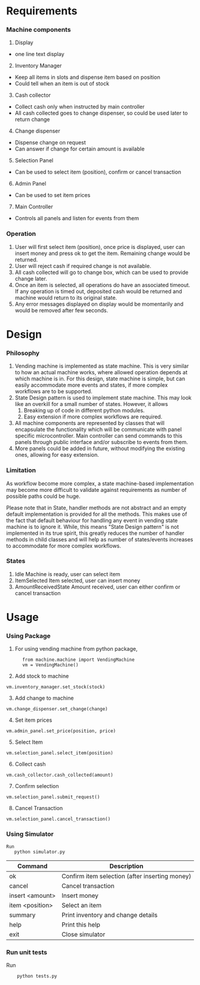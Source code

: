 # Requirements

### Machine components

1. Display
- one line text display

2. Inventory Manager
- Keep all items in slots and dispense item based on position
- Could tell when an item is out of stock

3. Cash collector
- Collect cash only when instructed by main controller
- All cash collected goes to change dispenser, so could be used later to return change

4. Change dispenser
- Dispense change on request
- Can answer if change for certain amount is available

5. Selection Panel
- Can be used to select item (position), confirm or cancel transaction

6. Admin Panel
- Can be used to set item prices

7. Main Controller
- Controls all panels and listen for events from them

### Operation

1. User will first select item (position), once price is displayed, user can insert money and press ok to get the item. Remaining change would be returned.
2. User will reject cash if required change is not available.
3. All cash collected will go to change box, which can be used to provide change later.
4. Once an item is selected, all operations do have an associated timeout. If any operation is timed out, deposited cash would be returned and machine would return to its original state.
5. Any error messages displayed on display would be momentarily and would be removed after few seconds.

# Design

### Philosophy

1. Vending machine is implemented as state machine. This is very similar to how an actual machine works, where allowed operation depends at which machine is in. For this design, state machine is simple, but can easily accommodate more events and states, if more complex workflows are to be supported.
2. State Design pattern is used to implement state machine. This may look like an overkill for a small number of states. However, it allows
    1. Breaking up of code in different python modules.
    2. Easy extension if more complex workflows are required.
3. All machine components are represented by classes that will encapsulate the functionality which will be communicate with panel specific microcontroller. Main controller can send commands to this panels through public interface and/or subscribe to events from them.
4. More panels could be added in future, without modifying the existing ones, allowing for easy extension.

### Limitation
As workflow become more complex, a state machine-based implementation may become more difficult to validate against requirements as number of possible paths could be huge.

Please note that in State, handler methods are not abstract and an empty default implementation is provided for all the methods. This makes use of the fact that default behaviour for handling any event in vending state machine is to ignore it. While, this means &quot;State Design pattern&quot; is not implemented in its true spirit, this greatly reduces the number of handler methods in child classes and will help as number of states/events increases to accommodate for more complex workflows.

### States
1. Idle
    Machine is ready, user can select item
2. ItemSelected
    Item selected, user can insert money
3. AmountReceivedState
    Amount received, user can either confirm or cancel transaction

# Usage
### Using Package
1. For using vending machine from python package,
```
      from machine.machine import VendingMachine
      vm = VendingMachine()
```
2. Add stock to machine
```
vm.inventory_manager.set_stock(stock)
```
3. Add change to machine
```
vm.change_dispenser.set_change(change)
```
4. Set item prices
```
vm.admin_panel.set_price(position, price)
```
5. Select Item
```
vm.selection_panel.select_item(position)
```
6. Collect cash
```
vm.cash_collector.cash_collected(amount)
```
7. Confirm selection
```
vm.selection_panel.submit_request()
```
8. Cancel Transaction
```
vm.selection_panel.cancel_transaction()
```
### Using Simulator
    Run
       python simulator.py

| Command | Description |
| --- | --- |
| ok | Confirm item selection (after inserting money) |
| cancel | Cancel transaction |
| insert &lt;amount&gt; | Insert money |
| item &lt;position&gt; | Select an item |
| summary | Print inventory and change details |
| help | Print this help |
| exit | Close simulator |

### Run unit tests
Run
```
    python tests.py
```